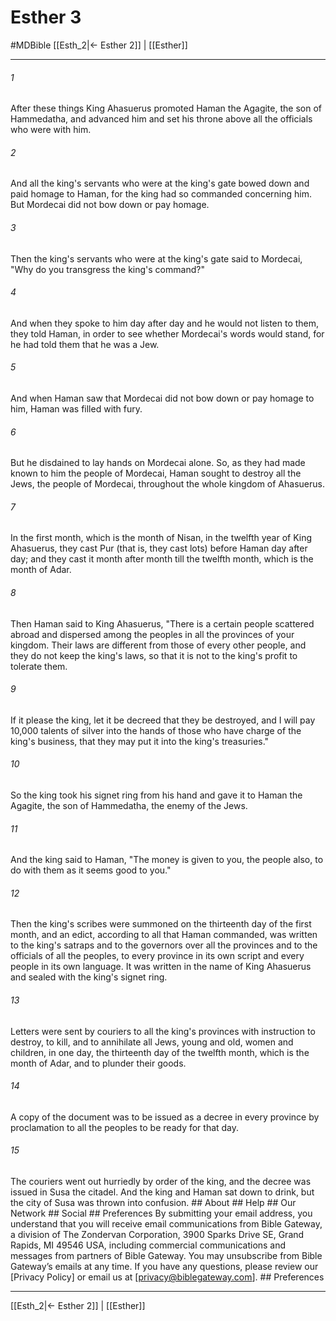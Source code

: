 # Esther 3
#MDBible
[[Esth_2|← Esther 2]] | [[Esther]]

***


###### 1 
After these things King Ahasuerus promoted Haman the Agagite, the son of Hammedatha, and advanced him and set his throne above all the officials who were with him. 

###### 2 
And all the king's servants who were at the king's gate bowed down and paid homage to Haman, for the king had so commanded concerning him. But Mordecai did not bow down or pay homage. 

###### 3 
Then the king's servants who were at the king's gate said to Mordecai, "Why do you transgress the king's command?" 

###### 4 
And when they spoke to him day after day and he would not listen to them, they told Haman, in order to see whether Mordecai's words would stand, for he had told them that he was a Jew. 

###### 5 
And when Haman saw that Mordecai did not bow down or pay homage to him, Haman was filled with fury. 

###### 6 
But he disdained to lay hands on Mordecai alone. So, as they had made known to him the people of Mordecai, Haman sought to destroy all the Jews, the people of Mordecai, throughout the whole kingdom of Ahasuerus. 

###### 7 
In the first month, which is the month of Nisan, in the twelfth year of King Ahasuerus, they cast Pur (that is, they cast lots) before Haman day after day; and they cast it month after month till the twelfth month, which is the month of Adar. 

###### 8 
Then Haman said to King Ahasuerus, "There is a certain people scattered abroad and dispersed among the peoples in all the provinces of your kingdom. Their laws are different from those of every other people, and they do not keep the king's laws, so that it is not to the king's profit to tolerate them. 

###### 9 
If it please the king, let it be decreed that they be destroyed, and I will pay 10,000 talents of silver into the hands of those who have charge of the king's business, that they may put it into the king's treasuries." 

###### 10 
So the king took his signet ring from his hand and gave it to Haman the Agagite, the son of Hammedatha, the enemy of the Jews. 

###### 11 
And the king said to Haman, "The money is given to you, the people also, to do with them as it seems good to you." 

###### 12 
Then the king's scribes were summoned on the thirteenth day of the first month, and an edict, according to all that Haman commanded, was written to the king's satraps and to the governors over all the provinces and to the officials of all the peoples, to every province in its own script and every people in its own language. It was written in the name of King Ahasuerus and sealed with the king's signet ring. 

###### 13 
Letters were sent by couriers to all the king's provinces with instruction to destroy, to kill, and to annihilate all Jews, young and old, women and children, in one day, the thirteenth day of the twelfth month, which is the month of Adar, and to plunder their goods. 

###### 14 
A copy of the document was to be issued as a decree in every province by proclamation to all the peoples to be ready for that day. 

###### 15 
The couriers went out hurriedly by order of the king, and the decree was issued in Susa the citadel. And the king and Haman sat down to drink, but the city of Susa was thrown into confusion. ## About ## Help ## Our Network ## Social ## Preferences By submitting your email address, you understand that you will receive email communications from Bible Gateway, a division of The Zondervan Corporation, 3900 Sparks Drive SE, Grand Rapids, MI 49546 USA, including commercial communications and messages from partners of Bible Gateway. You may unsubscribe from Bible Gateway&rsquo;s emails at any time. If you have any questions, please review our [Privacy Policy] or email us at [privacy@biblegateway.com]. ## Preferences

***

[[Esth_2|← Esther 2]] | [[Esther]]
